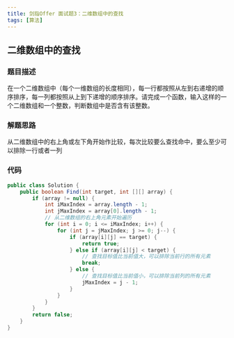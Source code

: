 ```yaml
---
title: 剑指Offer 面试题3：二维数组中的查找
tags: [算法]
---
```


## 二维数组中的查找

### 题目描述

在一个二维数组中（每个一维数组的长度相同），每一行都按照从左到右递增的顺序排序，每一列都按照从上到下递增的顺序排序。请完成一个函数，输入这样的一个二维数组和一个整数，判断数组中是否含有该整数。

### 解题思路

从二维数组中的右上角或左下角开始作比较，每次比较要么查找命中，要么至少可以排除一行或者一列

### 代码

```java
public class Solution {
    public boolean Find(int target, int [][] array) {
        if (array != null) {
            int iMaxIndex = array.length - 1;
            int jMaxIndex = array[0].length - 1;
            // 从二维数组的右上角元素开始遍历
            for (int i = 0; i <= iMaxIndex; i++) {
                for (int j = jMaxIndex; j >= 0; j--) {
                    if (array[i][j] == target) {
                        return true;
                    } else if (array[i][j] < target) {
                        // 查找目标值比当前值大，可以排除当前行的所有元素
                        break;
                    } else {
                        // 查找目标值比当前值小，可以排除当前列的所有元素
                        jMaxIndex = j - 1;
                    }
                }
            }
        }
        return false;
    }
}
```